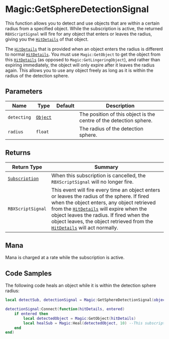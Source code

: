 # Magic:GetSphereDetectionSignal
This function allows you to detect and use objects that are within a certain radius from a specified object. While the subscription is active, the returned `RBXScriptSignal` will fire for any object that enters or leaves the radius, giving you the [`HitDetails`][hit] of that object.

The [`HitDetails`][hit] that is provided when an object enters the radius is different to normal [`HitDetails`][hit]. You must use `Magic:GetObject` to get the object from this [`HitDetails`][hit] (as opposed to `Magic:GetLingeringObject`), and rather than expiring immediately, the object will only expire after it leaves the radius again. This allows you to use any object freely as long as it is within the radius of the detection sphere.

## Parameters
| Name | Type | Default | Description |
| - | - | - | - |
| `detecting` | [`Object`][obj] | | The position of this object is the centre of the detection sphere. |
| `radius` | `float` | | The radius of the detection sphere. |

## Returns
| Return Type | Summary |
| - | - |
| [`Subscription`][sub] | When this subscription is cancelled, the `RBXScriptSignal` will no longer fire. |
| `RBXScriptSignal` | This event will fire every time an object enters or leaves the radius of the sphere. If fired when the object enters, any object retrieved from the [`HitDetails`][hit] will expire when the object leaves the radius. If fired when the object leaves, the object retrieved from the [`HitDetails`][hit] will act normally. |

## Mana
Mana is charged at a rate while the subscription is active.

## Code Samples
The following code heals an object while it is within the detection sphere radius:
```lua
local detectSub, detectionSignal = Magic:GetSphereDetectionSignal(object)

detectionSignal:Connect(function(hitDetails, entered)
    if entered then
        local detectedObject = Magic:GetObject(hitDetails)
        local healSub = Magic:Heal(detectedObject, 10) --This subscription will be automatically cancelled when the object leaves the radius, as detectedObject will expire.
    end
end)
```

[obj]: ../../object/
[sub]: ../../subscription/
[hit]: ../../hitdetails/